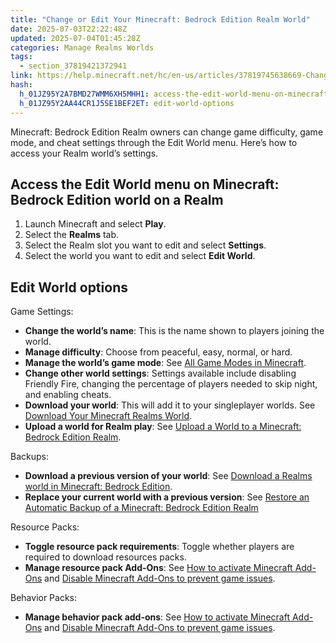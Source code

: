 ```yaml
---
title: "Change or Edit Your Minecraft: Bedrock Edition Realm World"
date: 2025-07-03T22:22:48Z
updated: 2025-07-04T01:45:28Z
categories: Manage Realms Worlds
tags:
  - section_37819421372941
link: https://help.minecraft.net/hc/en-us/articles/37819745638669-Change-or-Edit-Your-Minecraft-Bedrock-Edition-Realm-World
hash:
  h_01JZ95Y2A7BMD27WMM6XH5MHH1: access-the-edit-world-menu-on-minecraft-bedrock-edition-world-on-a-realm
  h_01JZ95Y2AA44CR1J5SE1BEF2ET: edit-world-options
---
```


Minecraft: Bedrock Edition Realm owners can change game difficulty, game mode, and cheat settings through the Edit World menu. Here’s how to access your Realm world’s settings.

## Access the Edit World menu on Minecraft: Bedrock Edition world on a Realm

1.  Launch Minecraft and select **Play**.
2.  Select the **Realms** tab.
3.  Select the Realm slot you want to edit and select **Settings**.
4.  Select the world you want to edit and select **Edit World**.

## Edit World options

Game Settings:

- **Change the world’s name**: This is the name shown to players joining the world.
- **Manage difficulty**: Choose from peaceful, easy, normal, or hard.
- **Manage the world’s game mode**: See [All Game Modes in Minecraft](../Minecraft-Game-Guides/All-Game-Modes-in-Minecraft.md).
- **Change other world settings**: Settings available include disabling Friendly Fire, changing the percentage of players needed to skip night, and enabling cheats.
- **Download your world**: This will add it to your singleplayer worlds. See [Download Your Minecraft Realms World](./Download-a-Realms-World-in-Minecraft-Bedrock-Edition.md).
- **Upload a world for Realm play**: See [Upload a World to a Minecraft: Bedrock Edition Realm](./Upload-a-World-to-a-Minecraft-Bedrock-Edition-Realm.md).

Backups:

- **Download a previous version of your world**: See [Download a Realms world in Minecraft: Bedrock Edition](./Download-a-Realms-World-in-Minecraft-Bedrock-Edition.md).
- **Replace your current world with a previous version**: See [Restore an Automatic Backup of a Minecraft: Bedrock Edition Realm](./Restore-an-Automatic-Backup-of-a-Minecraft-Bedrock-Edition-Realm-World.md)

Resource Packs:

- **Toggle resource pack requirements**: Toggle whether players are required to download resources packs.
- **Manage resource pack Add-Ons**: See [How to activate Minecraft Add-Ons](../Managing-Marketplace-Content/How-to-activate-Minecraft-Add-Ons.md) and [Disable Minecraft Add-Ons to prevent game issues](../Managing-Marketplace-Content/Disable-Minecraft-Add-Ons-to-Solve-Game-Issues.md).

Behavior Packs:

- **Manage behavior pack add-ons**: See [How to activate Minecraft Add-Ons](../Managing-Marketplace-Content/How-to-activate-Minecraft-Add-Ons.md) and [Disable Minecraft Add-Ons to prevent game issues](../Managing-Marketplace-Content/Disable-Minecraft-Add-Ons-to-Solve-Game-Issues.md).
